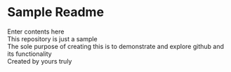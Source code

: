 # Sample Readme
Enter contents here<br>
This repository is just a sample<br>
The sole purpose of creating this is to demonstrate and explore github and its functionality<br>
Created by yours truly<br>
